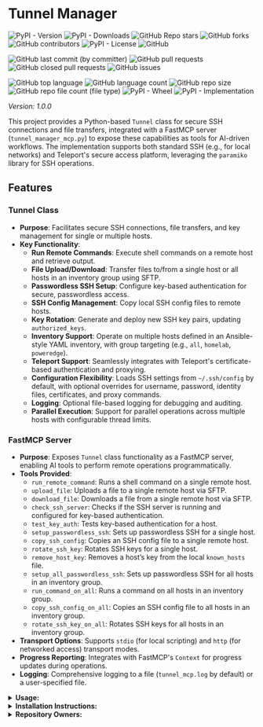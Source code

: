 # Tunnel Manager

![PyPI - Version](https://img.shields.io/pypi/v/tunnel-manager)
![PyPI - Downloads](https://img.shields.io/pypi/dd/tunnel-manager)
![GitHub Repo stars](https://img.shields.io/github/stars/Knuckles-Team/tunnel-manager)
![GitHub forks](https://img.shields.io/github/forks/Knuckles-Team/tunnel-manager)
![GitHub contributors](https://img.shields.io/github/contributors/Knuckles-Team/tunnel-manager)
![PyPI - License](https://img.shields.io/pypi/l/tunnel-manager)
![GitHub](https://img.shields.io/github/license/Knuckles-Team/tunnel-manager)

![GitHub last commit (by committer)](https://img.shields.io/github/last-commit/Knuckles-Team/tunnel-manager)
![GitHub pull requests](https://img.shields.io/github/issues-pr/Knuckles-Team/tunnel-manager)
![GitHub closed pull requests](https://img.shields.io/github/issues-pr-closed/Knuckles-Team/tunnel-manager)
![GitHub issues](https://img.shields.io/github/issues/Knuckles-Team/tunnel-manager)

![GitHub top language](https://img.shields.io/github/languages/top/Knuckles-Team/tunnel-manager)
![GitHub language count](https://img.shields.io/github/languages/count/Knuckles-Team/tunnel-manager)
![GitHub repo size](https://img.shields.io/github/repo-size/Knuckles-Team/tunnel-manager)
![GitHub repo file count (file type)](https://img.shields.io/github/directory-file-count/Knuckles-Team/tunnel-manager)
![PyPI - Wheel](https://img.shields.io/pypi/wheel/tunnel-manager)
![PyPI - Implementation](https://img.shields.io/pypi/implementation/tunnel-manager)

*Version: 1.0.0*

This project provides a Python-based `Tunnel` class for secure SSH connections and file transfers, integrated with a FastMCP server (`tunnel_manager_mcp.py`) to expose these capabilities as tools for AI-driven workflows. The implementation supports both standard SSH (e.g., for local networks) and Teleport's secure access platform, leveraging the `paramiko` library for SSH operations.

## Features

### Tunnel Class
- **Purpose**: Facilitates secure SSH connections, file transfers, and key management for single or multiple hosts.
- **Key Functionality**:
    - **Run Remote Commands**: Execute shell commands on a remote host and retrieve output.
    - **File Upload/Download**: Transfer files to/from a single host or all hosts in an inventory group using SFTP.
    - **Passwordless SSH Setup**: Configure key-based authentication for secure, passwordless access.
    - **SSH Config Management**: Copy local SSH config files to remote hosts.
    - **Key Rotation**: Generate and deploy new SSH key pairs, updating `authorized_keys`.
    - **Inventory Support**: Operate on multiple hosts defined in an Ansible-style YAML inventory, with group targeting (e.g., `all`, `homelab`, `poweredge`).
    - **Teleport Support**: Seamlessly integrates with Teleport's certificate-based authentication and proxying.
    - **Configuration Flexibility**: Loads SSH settings from `~/.ssh/config` by default, with optional overrides for username, password, identity files, certificates, and proxy commands.
    - **Logging**: Optional file-based logging for debugging and auditing.
    - **Parallel Execution**: Support for parallel operations across multiple hosts with configurable thread limits.

### FastMCP Server
- **Purpose**: Exposes `Tunnel` class functionality as a FastMCP server, enabling AI tools to perform remote operations programmatically.
- **Tools Provided**:
    - `run_remote_command`: Runs a shell command on a single remote host.
    - `upload_file`: Uploads a file to a single remote host via SFTP.
    - `download_file`: Downloads a file from a single remote host via SFTP.
    - `check_ssh_server`: Checks if the SSH server is running and configured for key-based authentication.
    - `test_key_auth`: Tests key-based authentication for a host.
    - `setup_passwordless_ssh`: Sets up passwordless SSH for a single host.
    - `copy_ssh_config`: Copies an SSH config file to a single remote host.
    - `rotate_ssh_key`: Rotates SSH keys for a single host.
    - `remove_host_key`: Removes a host’s key from the local `known_hosts` file.
    - `setup_all_passwordless_ssh`: Sets up passwordless SSH for all hosts in an inventory group.
    - `run_command_on_all`: Runs a command on all hosts in an inventory group.
    - `copy_ssh_config_on_all`: Copies an SSH config file to all hosts in an inventory group.
    - `rotate_ssh_key_on_all`: Rotates SSH keys for all hosts in an inventory group.
- **Transport Options**: Supports `stdio` (for local scripting) and `http` (for networked access) transport modes.
- **Progress Reporting**: Integrates with FastMCP's `Context` for progress updates during operations.
- **Logging**: Comprehensive logging to a file (`tunnel_mcp.log` by default) or a user-specified file.

<details>
  <summary><b>Usage:</b></summary>

## Tunnel Class
The `Tunnel` class can be used standalone for SSH operations. Example:

```python
from tunnel_manager.tunnel_manager import Tunnel

# Initialize with a remote host (assumes ~/.ssh/config or explicit params)
tunnel = Tunnel(
    remote_host="192.168.1.10",
    username="admin",
    password="mypassword",
    identity_file="/path/to/id_rsa",
    certificate_file="/path/to/cert",  # Optional for Teleport
    proxy_command="tsh proxy ssh %h",  # Optional for Teleport
    ssh_config_file="~/.ssh/config",
    log_file="tunnel.log"
)

# Connect and run a command
tunnel.connect()
out, err = tunnel.run_command("ls -la /tmp")
print(f"Output: {out}\nError: {err}")

# Upload a file
tunnel.send_file("/local/file.txt", "/remote/file.txt")

# Download a file
tunnel.receive_file("/remote/file.txt", "/local/downloaded.txt")

# Setup passwordless SSH
tunnel.setup_passwordless_ssh(local_key_path="~/.ssh/id_rsa")

# Copy SSH config
tunnel.copy_ssh_config("/local/ssh_config", "~/.ssh/config")

# Rotate SSH key
tunnel.rotate_ssh_key("/path/to/new_key")

# Close the connection
tunnel.close()
```

## Tunnel Manager CLI Usage
The `tunnel_manager.py` script provides a CLI for managing SSH operations across hosts defined in an Ansible-style YAML inventory file. Below are examples for each command, targeting different inventory groups (`all`, `homelab`, `poweredge`).

**Inventory File Example (`inventory.yml`)**:
```yaml
all:
  hosts:
    r510:
      ansible_host: 192.168.1.10
      ansible_user: admin
      ansible_ssh_pass: mypassword
    r710:
      ansible_host: 192.168.1.11
      ansible_user: admin
      ansible_ssh_pass: mypassword
    rw710:
      ansible_host: 192.168.1.12
      ansible_user: admin
      ansible_ssh_pass: mypassword
    r820:
      ansible_host: 192.168.1.13
      ansible_user: admin
      ansible_ssh_pass: mypassword
    gr1080:
      ansible_host: 192.168.1.14
      ansible_user: admin
      ansible_ssh_pass: mypassword
homelab:
  hosts:
    r510:
      ansible_host: 192.168.1.10
      ansible_user: admin
      ansible_ssh_pass: mypassword
    r710:
      ansible_host: 192.168.1.11
      ansible_user: admin
      ansible_ssh_pass: mypassword
    rw710:
      ansible_host: 192.168.1.12
      ansible_user: admin
      ansible_ssh_pass: mypassword
    r820:
      ansible_host: 192.168.1.13
      ansible_user: admin
      ansible_ssh_pass: mypassword
    gr1080:
      ansible_host: 192.168.1.14
      ansible_user: admin
      ansible_ssh_pass: mypassword
poweredge:
  hosts:
    r510:
      ansible_host: 192.168.1.10
      ansible_user: admin
      ansible_ssh_pass: mypassword
    r710:
      ansible_host: 192.168.1.11
      ansible_user: admin
      ansible_ssh_pass: mypassword
    rw710:
      ansible_host: 192.168.1.12
      ansible_user: admin
      ansible_ssh_pass: mypassword
    r820:
      ansible_host: 192.168.1.13
      ansible_user: admin
      ansible_ssh_pass: mypassword
```

Replace IPs, usernames, and passwords with your actual values.

### CLI Commands

#### 1. Setup Passwordless SSH
Set up passwordless SSH for hosts in the inventory, distributing a shared key.
- **Target `all` group (sequential)**:
  ```bash
  python tunnel_manager.py setup-all inventory.yml --shared-key-path ~/.ssh/id_shared --log-file setup.log
  ```
- **Target `homelab` group (parallel, 3 threads)**:
  ```bash
  python tunnel_manager.py setup-all inventory.yml --shared-key-path ~/.ssh/id_shared --group homelab --parallel --max-threads 3 --log-file setup_homelab.log
  ```
- **Target `poweredge` group (sequential)**:
  ```bash
  python tunnel_manager.py setup-all inventory.yml --shared-key-path ~/.ssh/id_shared --group poweredge --log-file setup_poweredge.log
  ```

#### 2. Run a Command
Execute a shell command on all hosts in the specified group.
- **Run `uptime` on `all` group (sequential)**:
  ```bash
  python tunnel_manager.py run-command inventory.yml "uptime" --log-file uptime.log
  ```
- **Run `df -h` on `homelab` group (parallel, 5 threads)**:
  ```bash
  python tunnel_manager.py run-command inventory.yml "df -h" --group homelab --parallel --max-threads 5 --log-file df_homelab.log
  ```
- **Run `whoami` on `poweredge` group (sequential)**:
  ```bash
  python tunnel_manager.py run-command inventory.yml "whoami" --group poweredge --log-file whoami_poweredge.log
  ```

#### 3. Copy SSH Config
Copy a local SSH config file to the remote hosts’ `~/.ssh/config`.
- **Copy to `all` group (sequential)**:
  ```bash
  python tunnel_manager.py copy-config inventory.yml ~/.ssh/config --log-file copy_config.log
  ```
- **Copy to `homelab` group (parallel, 4 threads)**:
  ```bash
  python tunnel_manager.py copy-config inventory.yml ~/.ssh/config --group homelab --parallel --max-threads 4 --log-file copy_homelab.log
  ```
- **Copy to `poweredge` group with custom remote path**:
  ```bash
  python tunnel_manager.py copy-config inventory.yml ~/.ssh/config --remote-config-path ~/.ssh/custom_config --group poweredge --log-file copy_poweredge.log
  ```

#### 4. Rotate SSH Keys
Rotate SSH keys for hosts, generating new keys with a prefix.
- **Rotate keys for `all` group (sequential)**:
  ```bash
  python tunnel_manager.py rotate-key inventory.yml --key-prefix ~/.ssh/id_ --log-file rotate.log
  ```
- **Rotate keys for `homelab` group (parallel, 3 threads)**:
  ```bash
  python tunnel_manager.py rotate-key inventory.yml --key-prefix ~/.ssh/id_ --group homelab --parallel --max-threads 3 --log-file rotate_homelab.log
  ```
- **Rotate keys for `poweredge` group (sequential)**:
  ```bash
  python tunnel_manager.py rotate-key inventory.yml --key-prefix ~/.ssh/id_ --group poweredge --log-file rotate_poweredge.log
  ```

#### 5. Upload a File
Upload a local file to all hosts in the specified group.
- **Upload to `all` group (sequential)**:
  ```bash
  python tunnel_manager.py send-file inventory.yml ./myfile.txt /home/user/myfile.txt --log-file upload.log
  ```
- **Upload to `homelab` group (parallel, 3 threads)**:
  ```bash
  python tunnel_manager.py send-file inventory.yml ./myfile.txt /home/user/myfile.txt --group homelab --parallel --max-threads 3 --log-file upload_homelab.log
  ```
- **Upload to `poweredge` group (sequential)**:
  ```bash
  python tunnel_manager.py send-file inventory.yml ./myfile.txt /home/user/myfile.txt --group poweredge --log-file upload_poweredge.log
  ```

#### 6. Download a File
Download a file from all hosts in the specified group, saving to host-specific subdirectories (e.g., `downloads/R510/myfile.txt`).
- **Download from `all` group (sequential)**:
  ```bash
  python tunnel_manager.py receive-file inventory.yml /home/user/myfile.txt ./downloads --log-file download.log
  ```
- **Download from `homelab` group (parallel, 3 threads)**:
  ```bash
  python tunnel_manager.py receive-file inventory.yml /home/user/myfile.txt ./downloads --group homelab --parallel --max-threads 3 --log-file download_homelab.log
  ```
- **Download from `poweredge` group (sequential)**:
  ```bash
  python tunnel_manager.py receive-file inventory.yml /home/user/myfile.txt ./downloads --group poweredge --log-file download_poweredge.log
  ```

### CLI Command Table
| Short Flag | Long Flag            | Description                                              | Required | Default Value |
|------------|----------------------|----------------------------------------------------------|----------|---------------|
| -h         | --help               | Show usage for the script                                | No       | None          |
|            | --log-file           | Log to specified file (default: console output)           | No       | Console       |
|            | setup-all            | Setup passwordless SSH for all hosts in inventory         | Yes*     | None          |
|            | --shared-key-path    | Path to shared private key                               | No       | ~/.ssh/id_shared |
|            | --group              | Inventory group to target                                 | No       | all           |
|            | --parallel           | Run operation in parallel                                | No       | False         |
|            | --max-threads        | Max threads for parallel execution                       | No       | 5             |
|            | run-command          | Run a shell command on all hosts in inventory            | Yes*     | None          |
|            | copy-config          | Copy SSH config to all hosts in inventory                | Yes*     | None          |
|            | --remote-config-path | Remote path for SSH config                               | No       | ~/.ssh/config |
|            | rotate-key           | Rotate SSH keys for all hosts in inventory               | Yes*     | None          |
|            | --key-prefix         | Prefix for new key paths (appends hostname)              | No       | ~/.ssh/id_    |
|            | send-file            | Upload a file to all hosts in inventory                  | Yes*     | None          |
|            | receive-file         | Download a file from all hosts in inventory              | Yes*     | None          |

### Notes
One of the commands (`setup-all`, `run-command`, `copy-config`, `rotate-key`, `send-file`, `receive-file`) must be specified as the first argument to `tunnel_manager.py`. Each command has required positional arguments:
- `setup-all`: Requires `inventory_path`.
- `run-command`: Requires `inventory_path` and `command`.
- `copy-config`: Requires `inventory_path` and `local_config_path`.
- `rotate-key`: Requires `inventory_path`.
- `send-file`: Requires `inventory_path`, `local_path`, and `remote_path`.
- `receive-file`: Requires `inventory_path`, `remote_path`, and `local_path_prefix`.

### Additional Notes
- Ensure `ansible_host` values in `inventory.yml` are resolvable IPs or hostnames.
- Update `ansible_ssh_private_key_file` in the inventory after running `rotate-key`.
- Use `--log-file` for file-based logging or omit for console output.
- The `--parallel` option speeds up operations but may overload resources; adjust `--max-threads` as needed.
- The `receive-file` command saves files to `local_path_prefix/<hostname>/<filename>` to preserve original filenames and avoid conflicts.

## FastMCP Server
The FastMCP server exposes the `Tunnel` functionality as AI-accessible tools. Start the server with:

```bash
python tunnel_manager_mcp.py --transport stdio
```

Or for HTTP transport:
```bash
python tunnel_manager_mcp.py --transport http --host 127.0.0.1 --port 8080
```

</details>

<details>
  <summary><b>Installation Instructions:</b></summary>

## Use with AI

Configure `mcp.json`
```json
{
  "mcpServers": {
    "tunnel_manager": {
      "command": "uv",
      "args": [
        "run",
        "--with",
        "tunnel-manager",
        "tunnel_manager_mcp"
      ],
      "env": {
        "TUNNEL_REMOTE_HOST": "user@192.168.1.12", // Optional
        "TUNNEL_USERNAME": "admin",                // Optional
        "TUNNEL_PASSWORD": "",                    // Optional
        "TUNNEL_REMOTE_PORT": "22",               // Optional
        "TUNNEL_IDENTITY_FILE": "",               // Optional
        "TUNNEL_CERTIFICATE": "",                 // Optional
        "TUNNEL_PROXY_COMMAND": "",               // Optional
        "TUNNEL_LOG_FILE": "~/tunnel_log.txt"     // Optional
      },
      "timeout": 200000
    }
  }
}
```

### Deploy MCP Server as a Container
```bash
docker pull knucklessg1/tunnel-manager:latest
```

Modify the `compose.yml`
```yaml
services:
  tunnel-manager:
    image: knucklessg1/tunnel-manager:latest
    environment:
      - HOST=0.0.0.0
      - PORT=8021
    ports:
      - 8021:8021
```

### Install Python Package
```bash
python -m pip install tunnel-manager
```

or

```bash
uv pip install --upgrade tunnel-manager
```

</details>

<details>
  <summary><b>Repository Owners:</b></summary>


<img width="100%" height="180em" src="https://github-readme-stats.vercel.app/api?username=Knucklessg1&show_icons=true&hide_border=true&&count_private=true&include_all_commits=true" />

![GitHub followers](https://img.shields.io/github/followers/Knucklessg1)
![GitHub User's stars](https://img.shields.io/github/stars/Knucklessg1)
</details>
